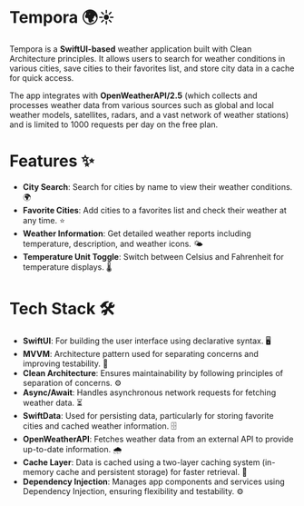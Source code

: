 # Tempora 🌍☀️

Tempora is a **SwiftUI-based** weather application built with Clean Architecture principles. It allows users to search for weather conditions in various cities, save cities to their favorites list, and store city data in a cache for quick access.

The app integrates with **OpenWeatherAPI/2.5** (which collects and processes weather data from various sources such as global and local weather models, satellites, radars, and a vast network of weather stations) and is limited to 1000 requests per day on the free plan.

# Features ✨

- **City Search**: Search for cities by name to view their weather conditions. 🌍
- **Favorite Cities**: Add cities to a favorites list and check their weather at any time. ⭐
- **Weather Information**: Get detailed weather reports including temperature, description, and weather icons. 🌤️
- **Temperature Unit Toggle**: Switch between Celsius and Fahrenheit for temperature displays. 🌡️

# Tech Stack 🛠️

- **SwiftUI**: For building the user interface using declarative syntax. 🖥️
- **MVVM**: Architecture pattern used for separating concerns and improving testability. 🧹
- **Clean Architecture**: Ensures maintainability by following principles of separation of concerns. ⚙️
- **Async/Await**: Handles asynchronous network requests for fetching weather data. ⏳
- **SwiftData**: Used for persisting data, particularly for storing favorite cities and cached weather information. 🗄️
- **OpenWeatherAPI**: Fetches weather data from an external API to provide up-to-date information. 🌧️
- **Cache Layer**: Data is cached using a two-layer caching system (in-memory cache and persistent storage) for faster retrieval. 🔄
- **Dependency Injection**: Manages app components and services using Dependency Injection, ensuring flexibility and testability. ⚙️
